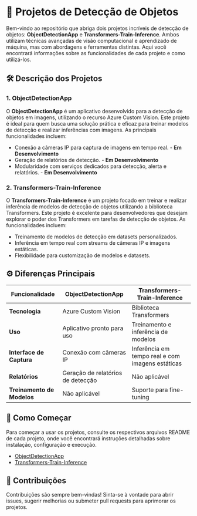 # 🚀 Projetos de Detecção de Objetos

Bem-vindo ao repositório que abriga dois projetos incríveis de detecção de objetos: **ObjectDetectionApp** e **Transformers-Train-Inference**. Ambos utilizam técnicas avançadas de visão computacional e aprendizado de máquina, mas com abordagens e ferramentas distintas. Aqui você encontrará informações sobre as funcionalidades de cada projeto e como utilizá-los.


## 🛠️ Descrição dos Projetos

### 1. **ObjectDetectionApp**
O **ObjectDetectionApp** é um aplicativo desenvolvido para a detecção de objetos em imagens, utilizando o recurso Azure Custom Vision. Este projeto é ideal para quem busca uma solução prática e eficaz para treinar modelos de detecção e realizar inferências com imagens. As principais funcionalidades incluem:
- Conexão a câmeras IP para captura de imagens em tempo real. - **Em Desenvolvimento**
- Geração de relatórios de detecção. - **Em Desenvolvimento**
- Modularidade com serviços dedicados para detecção, alerta e relatórios. - **Em Desenvolvimento**

### 2. **Transformers-Train-Inference**
O **Transformers-Train-Inference** é um projeto focado em treinar e realizar inferência de modelos de detecção de objetos utilizando a biblioteca Transformers. Este projeto é excelente para desenvolvedores que desejam explorar o poder dos Transformers em tarefas de detecção de objetos. As funcionalidades incluem:
- Treinamento de modelos de detecção em datasets personalizados.
- Inferência em tempo real com streams de câmeras IP e imagens estáticas.
- Flexibilidade para customização de modelos e datasets.

## ⚙️ Diferenças Principais

| Funcionalidade           | ObjectDetectionApp                        | Transformers-Train-Inference                  |
|--------------------------|------------------------------------------|----------------------------------------------|
| **Tecnologia**           | Azure Custom Vision                      | Biblioteca Transformers                       |
| **Uso**                  | Aplicativo pronto para uso               | Treinamento e inferência de modelos         |
| **Interface de Captura** | Conexão com câmeras IP                   | Inferência em tempo real e com imagens estáticas |
| **Relatórios**           | Geração de relatórios de detecção        | Não aplicável                             |
| **Treinamento de Modelos** | Não aplicável                          | Suporte para fine-tuning           |

## 🚀 Como Começar

Para começar a usar os projetos, consulte os respectivos arquivos README de cada projeto, onde você encontrará instruções detalhadas sobre instalação, configuração e execução.

- [ObjectDetectionApp](./ObjectDetectionApp/README.md)
- [Transformers-Train-Inference](./Transformers-Train-Inference/README.md)

## 🤝 Contribuições

Contribuições são sempre bem-vindas! Sinta-se à vontade para abrir issues, sugerir melhorias ou submeter pull requests para aprimorar os projetos.
